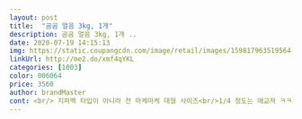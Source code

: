 ```yaml
---
layout: post 
title:  "곰곰 얼음 3kg, 1개" 
description: 곰곰 얼음 3kg, 1개 ..
date: 2020-07-19 14:15:13 
img: https://static.coupangcdn.com/image/retail/images/159817963519564-f51b8519-f84a-4b79-a77a-5ed63b832e75.jpg 
linkUrl: http://me2.do/xmf4qYKL 
categories: [1003] 
color: 006064 
price: 3560 
author: brandMaster 
cont: <br/> 지퍼백 타입이 아니라 전 마케마케 대형 사이즈<br/>1/4 정도는 애교져 ㅋㅋ<br/>3kg에 이 가격은 대봑이져<br/>48시간동안 <br/> -6c 이하에서 얼렸대여<br/>600 원짜리 사서 아이스커피 만들어 먹곤 했는데<br/>HACCP는 위생관리 시스템인데여<br/>HACCP인증 이라면 위생적으로 안전하게 먹을수<br/>가격 올리지 말아주세영 ㅠㅜ<br/>가던 산책 코스도 중간쯤 멈춰<br/>가성비가 넘 좋아 지퍼백 타입은 아니에여<br/>개떡실신이 되어 집에 돌아왔어요<br/>개봉해봤어요<br/>고등어는 최근 구매한 곰곰 노르웨이산 간고등에요<br/>곰곰 얼음을 이제야 알게되다니!<br/>곰곰 얼음이 보여요<br/> 
---
```

 